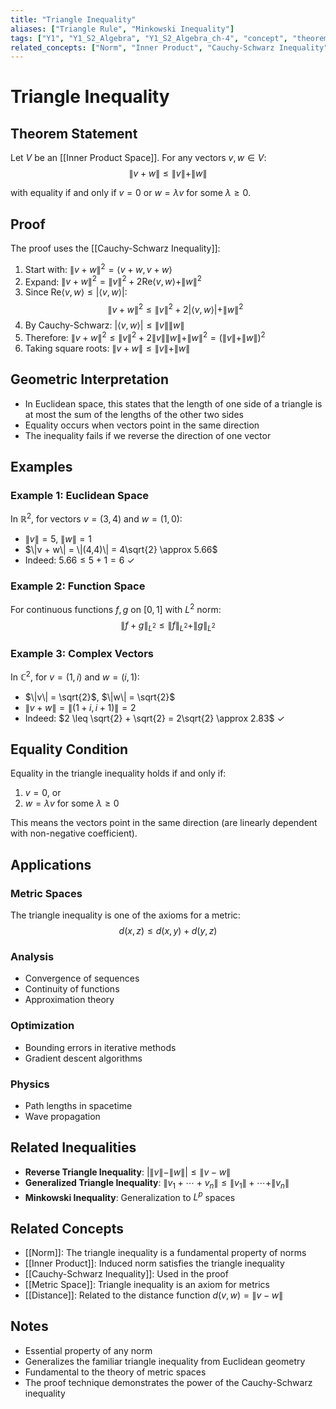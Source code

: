 ```yaml
---
title: "Triangle Inequality"
aliases: ["Triangle Rule", "Minkowski Inequality"]
tags: ["Y1", "Y1_S2_Algebra", "Y1_S2_Algebra_ch-4", "concept", "theorem", "inner-product-space", "metric", "norm", "inner-product", "cauchy-schwarz-inequality", "metric-space", "distance", "linear-algebra"]
related_concepts: ["Norm", "Inner Product", "Cauchy-Schwarz Inequality", "Metric Space", "Distance", "Inner Product Space", "Field"]
---
```


# Triangle Inequality

## Theorem Statement
Let $V$ be an [[Inner Product Space]]. For any vectors $v, w \in V$:
$$\|v + w\| \leq \|v\| + \|w\|$$

with equality if and only if $v = 0$ or $w = \lambda v$ for some $\lambda \geq 0$.

## Proof
The proof uses the [[Cauchy-Schwarz Inequality]]:

1. Start with: $\|v + w\|^2 = \langle v + w, v + w \rangle$
2. Expand: $\|v + w\|^2 = \|v\|^2 + 2\text{Re}\langle v,w \rangle + \|w\|^2$
3. Since $\text{Re}\langle v,w \rangle \leq |\langle v,w \rangle|$:
   $$\|v + w\|^2 \leq \|v\|^2 + 2|\langle v,w \rangle| + \|w\|^2$$
4. By Cauchy-Schwarz: $|\langle v,w \rangle| \leq \|v\|\|w\|$
5. Therefore: $\|v + w\|^2 \leq \|v\|^2 + 2\|v\|\|w\| + \|w\|^2 = (\|v\| + \|w\|)^2$
6. Taking square roots: $\|v + w\| \leq \|v\| + \|w\|$

## Geometric Interpretation
- In Euclidean space, this states that the length of one side of a triangle is at most the sum of the lengths of the other two sides
- Equality occurs when vectors point in the same direction
- The inequality fails if we reverse the direction of one vector

## Examples

### Example 1: Euclidean Space
In $\mathbb{R}^2$, for vectors $v = (3,4)$ and $w = (1,0)$:
- $\|v\| = 5$, $\|w\| = 1$
- $\|v + w\| = \|(4,4)\| = 4\sqrt{2} \approx 5.66$
- Indeed: $5.66 \leq 5 + 1 = 6$ ✓

### Example 2: Function Space
For continuous functions $f,g$ on $[0,1]$ with $L^2$ norm:
$$\|f + g\|_{L^2} \leq \|f\|_{L^2} + \|g\|_{L^2}$$

### Example 3: Complex Vectors
In $\mathbb{C}^2$, for $v = (1,i)$ and $w = (i,1)$:
- $\|v\| = \sqrt{2}$, $\|w\| = \sqrt{2}$
- $\|v + w\| = \|(1+i, i+1)\| = 2$
- Indeed: $2 \leq \sqrt{2} + \sqrt{2} = 2\sqrt{2} \approx 2.83$ ✓

## Equality Condition
Equality in the triangle inequality holds if and only if:
1. $v = 0$, or
2. $w = \lambda v$ for some $\lambda \geq 0$

This means the vectors point in the same direction (are linearly dependent with non-negative coefficient).

## Applications

### Metric Spaces
The triangle inequality is one of the axioms for a metric:
$$d(x,z) \leq d(x,y) + d(y,z)$$

### Analysis
- Convergence of sequences
- Continuity of functions
- Approximation theory

### Optimization
- Bounding errors in iterative methods
- Gradient descent algorithms

### Physics
- Path lengths in spacetime
- Wave propagation

## Related Inequalities
- **Reverse Triangle Inequality**: $|\|v\| - \|w\|| \leq \|v - w\|$
- **Generalized Triangle Inequality**: $\|v_1 + \cdots + v_n\| \leq \|v_1\| + \cdots + \|v_n\|$
- **Minkowski Inequality**: Generalization to $L^p$ spaces

## Related Concepts
- [[Norm]]: The triangle inequality is a fundamental property of norms
- [[Inner Product]]: Induced norm satisfies the triangle inequality
- [[Cauchy-Schwarz Inequality]]: Used in the proof
- [[Metric Space]]: Triangle inequality is an axiom for metrics
- [[Distance]]: Related to the distance function $d(v,w) = \|v-w\|$

## Notes
- Essential property of any norm
- Generalizes the familiar triangle inequality from Euclidean geometry
- Fundamental to the theory of metric spaces
- The proof technique demonstrates the power of the Cauchy-Schwarz inequality

